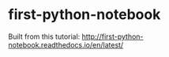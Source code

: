 # first-python-notebook
Built from this tutorial: http://first-python-notebook.readthedocs.io/en/latest/
